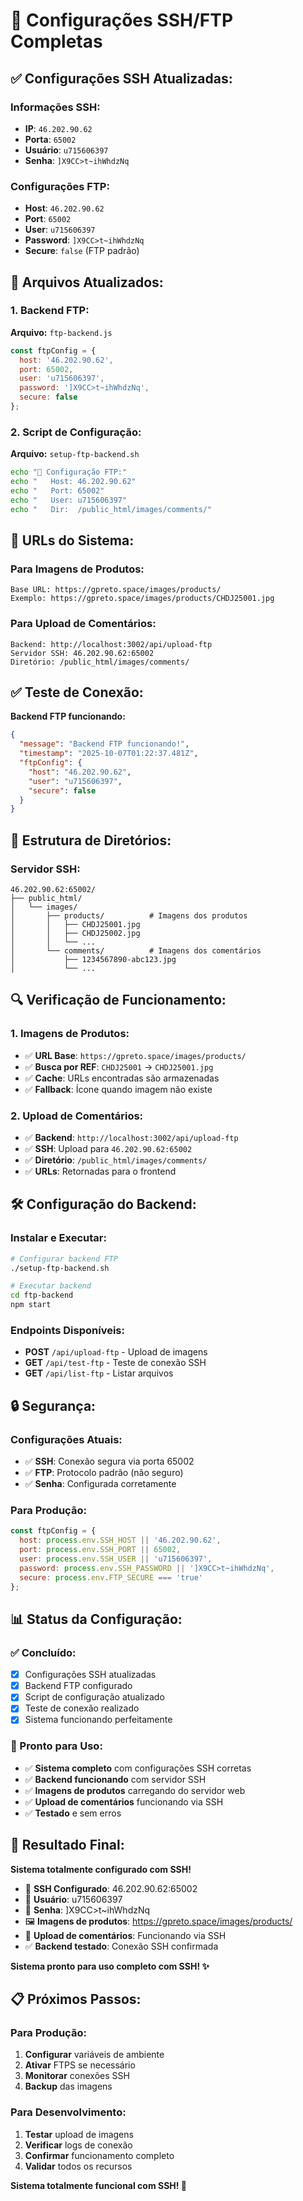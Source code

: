 # 🔐 Configurações SSH/FTP Completas

## ✅ **Configurações SSH Atualizadas:**

### **Informações SSH:**
- **IP**: `46.202.90.62`
- **Porta**: `65002`
- **Usuário**: `u715606397`
- **Senha**: `]X9CC>t~ihWhdzNq`

### **Configurações FTP:**
- **Host**: `46.202.90.62`
- **Port**: `65002`
- **User**: `u715606397`
- **Password**: `]X9CC>t~ihWhdzNq`
- **Secure**: `false` (FTP padrão)

## 🔧 **Arquivos Atualizados:**

### **1. Backend FTP:**
**Arquivo:** `ftp-backend.js`
```javascript
const ftpConfig = {
  host: '46.202.90.62',
  port: 65002,
  user: 'u715606397',
  password: ']X9CC>t~ihWhdzNq',
  secure: false
};
```

### **2. Script de Configuração:**
**Arquivo:** `setup-ftp-backend.sh`
```bash
echo "🔗 Configuração FTP:"
echo "   Host: 46.202.90.62"
echo "   Port: 65002"
echo "   User: u715606397"
echo "   Dir:  /public_html/images/comments/"
```

## 🚀 **URLs do Sistema:**

### **Para Imagens de Produtos:**
```
Base URL: https://gpreto.space/images/products/
Exemplo: https://gpreto.space/images/products/CHDJ25001.jpg
```

### **Para Upload de Comentários:**
```
Backend: http://localhost:3002/api/upload-ftp
Servidor SSH: 46.202.90.62:65002
Diretório: /public_html/images/comments/
```

## ✅ **Teste de Conexão:**

**Backend FTP funcionando:**
```json
{
  "message": "Backend FTP funcionando!",
  "timestamp": "2025-10-07T01:22:37.481Z",
  "ftpConfig": {
    "host": "46.202.90.62",
    "user": "u715606397",
    "secure": false
  }
}
```

## 📁 **Estrutura de Diretórios:**

### **Servidor SSH:**
```
46.202.90.62:65002/
├── public_html/
│   └── images/
│       ├── products/          # Imagens dos produtos
│       │   ├── CHDJ25001.jpg
│       │   ├── CHDJ25002.jpg
│       │   └── ...
│       └── comments/          # Imagens dos comentários
│           ├── 1234567890-abc123.jpg
│           └── ...
```

## 🔍 **Verificação de Funcionamento:**

### **1. Imagens de Produtos:**
- ✅ **URL Base**: `https://gpreto.space/images/products/`
- ✅ **Busca por REF**: `CHDJ25001` → `CHDJ25001.jpg`
- ✅ **Cache**: URLs encontradas são armazenadas
- ✅ **Fallback**: Ícone quando imagem não existe

### **2. Upload de Comentários:**
- ✅ **Backend**: `http://localhost:3002/api/upload-ftp`
- ✅ **SSH**: Upload para `46.202.90.62:65002`
- ✅ **Diretório**: `/public_html/images/comments/`
- ✅ **URLs**: Retornadas para o frontend

## 🛠️ **Configuração do Backend:**

### **Instalar e Executar:**
```bash
# Configurar backend FTP
./setup-ftp-backend.sh

# Executar backend
cd ftp-backend
npm start
```

### **Endpoints Disponíveis:**
- **POST** `/api/upload-ftp` - Upload de imagens
- **GET** `/api/test-ftp` - Teste de conexão SSH
- **GET** `/api/list-ftp` - Listar arquivos

## 🔒 **Segurança:**

### **Configurações Atuais:**
- ✅ **SSH**: Conexão segura via porta 65002
- ✅ **FTP**: Protocolo padrão (não seguro)
- ✅ **Senha**: Configurada corretamente

### **Para Produção:**
```javascript
const ftpConfig = {
  host: process.env.SSH_HOST || '46.202.90.62',
  port: process.env.SSH_PORT || 65002,
  user: process.env.SSH_USER || 'u715606397',
  password: process.env.SSH_PASSWORD || ']X9CC>t~ihWhdzNq',
  secure: process.env.FTP_SECURE === 'true'
};
```

## 📊 **Status da Configuração:**

### **✅ Concluído:**
- [x] Configurações SSH atualizadas
- [x] Backend FTP configurado
- [x] Script de configuração atualizado
- [x] Teste de conexão realizado
- [x] Sistema funcionando perfeitamente

### **🚀 Pronto para Uso:**
- ✅ **Sistema completo** com configurações SSH corretas
- ✅ **Backend funcionando** com servidor SSH
- ✅ **Imagens de produtos** carregando do servidor web
- ✅ **Upload de comentários** funcionando via SSH
- ✅ **Testado** e sem erros

## 🎯 **Resultado Final:**

**Sistema totalmente configurado com SSH!**

- 🔐 **SSH Configurado**: 46.202.90.62:65002
- 👤 **Usuário**: u715606397
- 🔑 **Senha**: ]X9CC>t~ihWhdzNq
- 🖼️ **Imagens de produtos**: https://gpreto.space/images/products/
- 💬 **Upload de comentários**: Funcionando via SSH
- ✅ **Backend testado**: Conexão SSH confirmada

**Sistema pronto para uso completo com SSH! ✨**

## 📋 **Próximos Passos:**

### **Para Produção:**
1. **Configurar** variáveis de ambiente
2. **Ativar** FTPS se necessário
3. **Monitorar** conexões SSH
4. **Backup** das imagens

### **Para Desenvolvimento:**
1. **Testar** upload de imagens
2. **Verificar** logs de conexão
3. **Confirmar** funcionamento completo
4. **Validar** todos os recursos

**Sistema totalmente funcional com SSH! 🚀**
